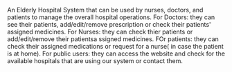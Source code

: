 An Elderly Hospital System that can be used by nurses, doctors, and patients to manage the overall hospital operations.
For Doctors: they can see their patients, add/edit/remove prescription or check their patients' assigned medicines.
For Nurses: they can check thier patients or add/edit/remove their patientsa ssigned medicines.
FOr patients: they can check their assigned medications or request for a nurse( in case the patient is at home).
For public users: they can access the website and check for the available hospitals that are using our system or contact them.
